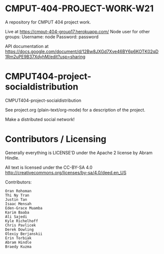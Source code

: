# CMPUT-404-PROJECT-WORK-W21
A repository for CMPUT 404 project work. 

Live at https://cmput-404-group17.herokuapp.com/
Node user for other groups:
Username: node
Password: password

API documentation at https://docs.google.com/document/d/12Bw8JXGd7Xve46BY6p6KOTK02qD1Rm2uPE9B37XdyhM/edit?usp=sharing

CMPUT404-project-socialdistribution
===================================

CMPUT404-project-socialdistribution

See project.org (plain-text/org-mode) for a description of the project.

Make a distributed social network!

Contributors / Licensing
========================

Generally everything is LICENSE'D under the Apache 2 license by Abram Hindle.

All text is licensed under the CC-BY-SA 4.0 http://creativecommons.org/licenses/by-sa/4.0/deed.en_US

Contributors:

    Oran Rohoman
    Thi Ny Tran
    Justin Tan
    Isaac Mensah
    Eden-Grace Muamba
    Karim Baaba
    Ali Sajedi
    Kyle Richelhoff
    Chris Pavlicek
    Derek Dowling
    Olexiy Berjanskii
    Erin Torbiak
    Abram Hindle
    Braedy Kuzma
